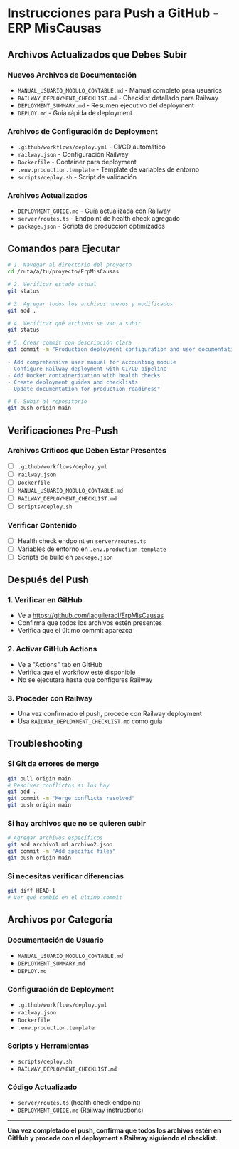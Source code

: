 # Instrucciones para Push a GitHub - ERP MisCausas

## Archivos Actualizados que Debes Subir

### Nuevos Archivos de Documentación
- `MANUAL_USUARIO_MODULO_CONTABLE.md` - Manual completo para usuarios
- `RAILWAY_DEPLOYMENT_CHECKLIST.md` - Checklist detallado para Railway
- `DEPLOYMENT_SUMMARY.md` - Resumen ejecutivo del deployment
- `DEPLOY.md` - Guía rápida de deployment

### Archivos de Configuración de Deployment
- `.github/workflows/deploy.yml` - CI/CD automático
- `railway.json` - Configuración Railway
- `Dockerfile` - Container para deployment
- `.env.production.template` - Template de variables de entorno
- `scripts/deploy.sh` - Script de validación

### Archivos Actualizados
- `DEPLOYMENT_GUIDE.md` - Guía actualizada con Railway
- `server/routes.ts` - Endpoint de health check agregado
- `package.json` - Scripts de producción optimizados

## Comandos para Ejecutar

```bash
# 1. Navegar al directorio del proyecto
cd /ruta/a/tu/proyecto/ErpMisCausas

# 2. Verificar estado actual
git status

# 3. Agregar todos los archivos nuevos y modificados
git add .

# 4. Verificar qué archivos se van a subir
git status

# 5. Crear commit con descripción clara
git commit -m "Production deployment configuration and user documentation

- Add comprehensive user manual for accounting module
- Configure Railway deployment with CI/CD pipeline
- Add Docker containerization with health checks
- Create deployment guides and checklists
- Update documentation for production readiness"

# 6. Subir al repositorio
git push origin main
```

## Verificaciones Pre-Push

### Archivos Críticos que Deben Estar Presentes
- [ ] `.github/workflows/deploy.yml`
- [ ] `railway.json`
- [ ] `Dockerfile`
- [ ] `MANUAL_USUARIO_MODULO_CONTABLE.md`
- [ ] `RAILWAY_DEPLOYMENT_CHECKLIST.md`
- [ ] `scripts/deploy.sh`

### Verificar Contenido
- [ ] Health check endpoint en `server/routes.ts`
- [ ] Variables de entorno en `.env.production.template`
- [ ] Scripts de build en `package.json`

## Después del Push

### 1. Verificar en GitHub
- Ve a https://github.com/laguileracl/ErpMisCausas
- Confirma que todos los archivos estén presentes
- Verifica que el último commit aparezca

### 2. Activar GitHub Actions
- Ve a "Actions" tab en GitHub
- Verifica que el workflow esté disponible
- No se ejecutará hasta que configures Railway

### 3. Proceder con Railway
- Una vez confirmado el push, procede con Railway deployment
- Usa `RAILWAY_DEPLOYMENT_CHECKLIST.md` como guía

## Troubleshooting

### Si Git da errores de merge
```bash
git pull origin main
# Resolver conflictos si los hay
git add .
git commit -m "Merge conflicts resolved"
git push origin main
```

### Si hay archivos que no se quieren subir
```bash
# Agregar archivos específicos
git add archivo1.md archivo2.json
git commit -m "Add specific files"
git push origin main
```

### Si necesitas verificar diferencias
```bash
git diff HEAD~1
# Ver qué cambió en el último commit
```

## Archivos por Categoría

### Documentación de Usuario
- `MANUAL_USUARIO_MODULO_CONTABLE.md`
- `DEPLOYMENT_SUMMARY.md`
- `DEPLOY.md`

### Configuración de Deployment
- `.github/workflows/deploy.yml`
- `railway.json`
- `Dockerfile`
- `.env.production.template`

### Scripts y Herramientas
- `scripts/deploy.sh`
- `RAILWAY_DEPLOYMENT_CHECKLIST.md`

### Código Actualizado
- `server/routes.ts` (health check endpoint)
- `DEPLOYMENT_GUIDE.md` (Railway instructions)

---

**Una vez completado el push, confirma que todos los archivos estén en GitHub y procede con el deployment a Railway siguiendo el checklist.**
